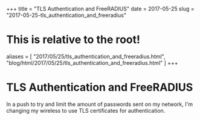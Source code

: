+++
title = "TLS Authentication and FreeRADIUS"
date = 2017-05-25
slug = "2017-05-25-tls_authentication_and_freeradius"
# This is relative to the root!
aliases = [ "2017/05/25/tls_authentication_and_freeradius.html", "blog/html/2017/05/25/tls_authentication_and_freeradius.html" ]
+++
# TLS Authentication and FreeRADIUS

In a push to try and limit the amount of passwords sent on my network,
I\'m changing my wireless to use TLS certificates for authentication.


